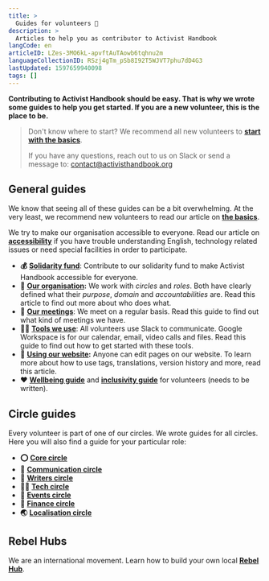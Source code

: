 ```yaml
---
title: >
  Guides for volunteers 📖
description: >
  Articles to help you as contributor to Activist Handbook 
langCode: en
articleID: LZes-3MO6kL-apvftAuTAowb6tqhnu2m
languageCollectionID: RSzj4gTm_pSb8I92T5WJVT7phu7dD4G3
lastUpdated: 1597659940098
tags: []
---
```


**Contributing to Activist Handbook should be easy. That is why we wrote some guides to help you get started. If you are a new volunteer, this is the place to be.**

> Don't know where to start? We recommend all new volunteers to [**start with the basics**](/support/basics).
> 
> If you have any questions, reach out to us on Slack or send a message to: [contact@activisthandbook.org](mailto:contact@activisthandbook.org)

<div></div>

## General guides

We know that seeing all of these guides can be a bit overwhelming. At the very least, we recommend new volunteers to read our article on [**the basics**](/support/basics).

We try to make our organisation accessible to everyone. Read our article on [**accessibility**](/support/accessibility) if you have trouble understanding English, technology related issues or need special facilities in order to participate.

-   **💰** [**Solidarity fund**](/solidarity-fund): Contribute to our solidarity fund to make Activist Handbook accessible for everyone.
-   **🏡** [**Our organisation**](/support/organisation)**:** We work with _circles_ and _roles_. Both have clearly defined what their _purpose_, _domain_ and _accountabilities_ are. Read this article to find out more about who does what.
-   **📝** [**Our meetings**](/support/meetings): We meet on a regular basis. Read this guide to find out what kind of meetings we have.
-   **👩‍💻** [**Tools we use**](/support/tools): All volunteers use Slack to communicate. Google Workspace is for our calendar, email, video calls and files. Read this guide to find out how to get started with these tools.
-   **🔗** [**Using our website**](/support/website)**:** Anyone can edit pages on our website. To learn more about how to use tags, translations, version history and more, read this article.
-   **❤️** [**Wellbeing guide**](/support/wellbeing-volunteers) and [**inclusivity guide**](/support/inclusivity-volunteers) for volunteers (needs to be written).

## Circle guides

Every volunteer is part of one of our circles. We wrote guides for all circles. Here you will also find a guide for your particular role:

-   **⭕️** [**Core circle**](/support/core)
-   **💬** [**Communication circle**](/support/communication)
-   **📝** [**Writers circle**](/support/writers)
-   **👩‍💻** [**Tech circle**](/support/tech)
-   **📆** [**Events circle**](/support/events)
-   **🤑** [**Finance circle**](/support/finance)
-   **🌏** [**Localisation circle**](/support/localisation)

## Rebel Hubs

We are an international movement. Learn how to build your own local [**Rebel Hub**](/support/hub).

<div></div>